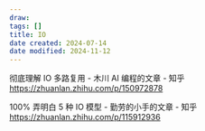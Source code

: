 ```yaml
---
draw:
tags: []
title: IO
date created: 2024-07-14
date modified: 2024-11-12
---
```


彻底理解 IO 多路复用 - 木川 AI 编程的文章 - 知乎  
https://zhuanlan.zhihu.com/p/150972878

100% 弄明白 5 种 IO 模型 - 勤劳的小手的文章 - 知乎  
https://zhuanlan.zhihu.com/p/115912936
